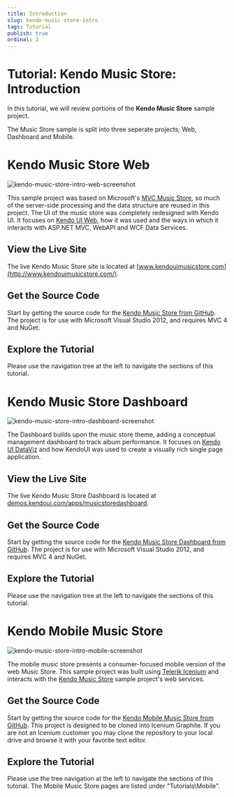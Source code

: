 ```yaml
---
title: Introduction
slug: kendo-music-store-intro
tags: Tutorial
publish: true
ordinal: 1
---
```


# Tutorial: Kendo Music Store: Introduction

In this tutorial, we will review portions of the **Kendo Music Store** sample project.

The Music Store sample is split into three seperate projects; Web, Dashboard and Mobile.

# Kendo Music Store Web

![kendo-music-store-intro-web-screenshot](images/kendo-music-store-intro-web-screenshot.png)

This sample project was based on Microsoft's [MVC Music Store](http://mvcmusicstore.codeplex.com/), so much of the
server-side processing and the data structure are reused in this project.
The UI of the music store was completely redesigned with Kendo UI.
It focuses on [Kendo UI Web](http://www.kendoui.com/web.aspx), how it was used and the ways in which it interacts with ASP.NET MVC, WebAPI and WCF Data Services.

## View the Live Site

The live Kendo Music Store site is located at [www.kendouimusicstore.com](http://www.kendouimusicstore.com/).

## Get the Source Code

Start by getting the source code for the [Kendo Music Store from GitHub](https://www.github.com/telerik/kendo-music-store).
The project is for use with Microsoft Visual Studio 2012, and requires MVC 4 and NuGet.

## Explore the Tutorial

Please use the navigation tree at the left to navigate the sections of this tutorial.

# Kendo Music Store Dashboard

![kendo-music-store-intro-dashboard-screenshot](images/kendo-music-store-intro-dashboard-screenshot.png)

The Dashboard builds upon the music store theme, adding a conceptual management dashboard to track album performance.
It focuses on [Kendo UI DataViz](http://www.kendoui.com/dataviz.aspx) and how KendoUI was used to create a visually rich single page application.

## View the Live Site

The live Kendo Music Store Dashboard is located at [demos.kendoui.com/apps/musicstoredashboard](http://demos.kendoui.com/apps/musicstoredashboard).

## Get the Source Code

Start by getting the source code for the [Kendo Music Store Dashboard from GitHub](https://www.github.com/telerik/kendo-music-store-dashboard).
The project is for use with Microsoft Visual Studio 2012, and requires MVC 4 and NuGet.

## Explore the Tutorial

Please use the navigation tree at the left to navigate the sections of this tutorial.

# Kendo Mobile Music Store

![kendo-music-store-intro-mobile-screenshot](images/kendo-music-store-intro-mobile-screenshot.png)

The mobile music store presents a consumer-focused mobile version of the web Music Store.
This sample project was built using [Telerik Icenium](http://www.icenium.com/) and interacts
with the [Kendo Music Store](http://www.kendouimusicstore.com) sample project's web services.

## Get the Source Code

Start by getting the source code for the [Kendo Mobile Music Store from GitHub](https://www.github.com/telerik/kendo-mobile-music-store).
This project is designed to be cloned into Icenium Graphite.
If you are not an Icenium customer you may clone the repository to your local drive and browse it with your favorite text editor.

## Explore the Tutorial

Please use the tree navigation at the left to navigate the sections of this tutorial. The Mobile Music Store pages are listed under "Tutorials\Mobile".